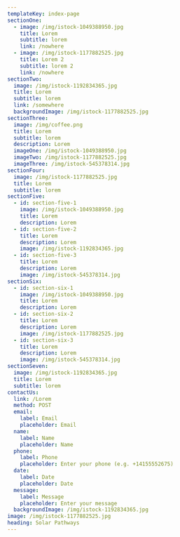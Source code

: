 ```yaml
---
templateKey: index-page
sectionOne:
  - image: /img/istock-1049388950.jpg
    title: Lorem
    subtitle: lorem
    link: /nowhere
  - image: /img/istock-1177882525.jpg
    title: Lorem 2
    subtitle: lorem 2
    link: /nowhere
sectionTwo:
  image: /img/istock-1192834365.jpg
  title: Lorem
  subtitle: lorem
  link: /somewhere
  backgroundImage: /img/istock-1177882525.jpg
sectionThree:
  image: /img/coffee.png
  title: Lorem
  subtitle: lorem
  description: Lorem
  imageOne: /img/istock-1049388950.jpg
  imageTwo: /img/istock-1177882525.jpg
  imageThree: /img/istock-545378314.jpg
sectionFour:
  image: /img/istock-1177882525.jpg
  title: Lorem
  subtitle: lorem
sectionFive:
  - id: section-five-1
    image: /img/istock-1049388950.jpg
    title: Lorem
    description: Lorem
  - id: section-five-2
    title: Lorem
    description: Lorem
    image: /img/istock-1192834365.jpg
  - id: section-five-3
    title: Lorem
    description: Lorem
    image: /img/istock-545378314.jpg
sectionSix:
  - id: section-six-1
    image: /img/istock-1049388950.jpg
    title: Lorem
    description: Lorem
  - id: section-six-2
    title: Lorem
    description: Lorem
    image: /img/istock-1177882525.jpg
  - id: section-six-3
    title: Lorem
    description: Lorem
    image: /img/istock-545378314.jpg
sectionSeven:
  image: /img/istock-1192834365.jpg
  title: Lorem
  subtitle: lorem
contactUs:
  link: /Lorem
  method: POST
  email:
    label: Email
    placeholder: Email
  name:
    label: Name
    placeholder: Name
  phone:
    label: Phone
    placeholder: Enter your phone (e.g. +14155552675)
  date:
    label: Date
    placeholder: Date
  message:
    label: Message
    placeholder: Enter your message
  backgroundImage: /img/istock-1192834365.jpg
image: /img/istock-1177882525.jpg
heading: Solar Pathways
---
```

